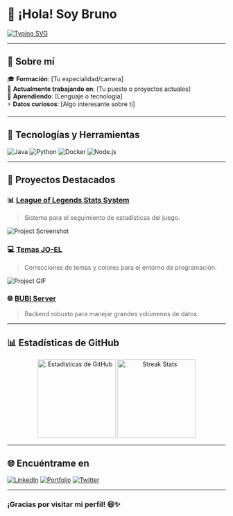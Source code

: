 # 👋 ¡Hola! Soy Bruno  

[![Typing SVG](https://readme-typing-svg.demolab.com?font=Fira+Code&size=24&pause=1000&color=blue&width=435&lines=Desarrollador+Full+Stack;Apasionado+por+la+tecnología;Amante+de+los+proyectos+innovadores)](https://git.io/typing-svg)

---

## 🌟 Sobre mí

🎓 **Formación**: [Tu especialidad/carrera]  
💼 **Actualmente trabajando en**: [Tu puesto o proyectos actuales]  
🌱 **Aprendiendo**: [Lenguaje o tecnología]  
⚡ **Datos curiosos**: [Algo interesante sobre ti]  

---

## 🔧 Tecnologías y Herramientas  
![Java](https://img.shields.io/badge/Java-ED8B00?style=for-the-badge&logo=java&logoColor=white)
![Python](https://img.shields.io/badge/Python-3776AB?style=for-the-badge&logo=python&logoColor=white)
![Docker](https://img.shields.io/badge/Docker-2496ED?style=for-the-badge&logo=docker&logoColor=white)
![Node.js](https://img.shields.io/badge/Node.js-339933?style=for-the-badge&logo=nodedotjs&logoColor=white)

---

## 🚀 Proyectos Destacados

### 📊 [League of Legends Stats System](https://github.com/tu-repo)
> Sistema para el seguimiento de estadísticas del juego.

![Project Screenshot](https://via.placeholder.com/800x400?text=Imagen+del+Proyecto)

### 💻 [Temas JO-EL](https://github.com/tu-repo)
> Correcciones de temas y colores para el entorno de programación.

![Project GIF](https://via.placeholder.com/800x400.gif?text=GIF+de+Demostración)

### 🌐 [BUBI Server](https://github.com/tu-repo)
> Backend robusto para manejar grandes volúmenes de datos.

---

## 📊 Estadísticas de GitHub  

<div align="center">
  <img src="https://github-readme-stats.vercel.app/api?username=tu-usuario&show_icons=true&theme=radical" alt="Estadísticas de GitHub" height="180"/>
  <img src="https://github-readme-streak-stats.herokuapp.com/?user=tu-usuario&theme=radical" alt="Streak Stats" height="180"/>
</div>

---

## 🌐 Encuéntrame en

[![LinkedIn](https://img.shields.io/badge/LinkedIn-0077B5?style=for-the-badge&logo=linkedin&logoColor=white)](https://linkedin.com/in/tu-perfil)
[![Portfolio](https://img.shields.io/badge/Portfolio-000000?style=for-the-badge&logo=web&logoColor=white)](https://tu-portfolio.com)
[![Twitter](https://img.shields.io/badge/Twitter-1DA1F2?style=for-the-badge&logo=twitter&logoColor=white)](https://twitter.com/tu-perfil)

---

### ¡Gracias por visitar mi perfil! 😄✨
